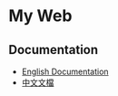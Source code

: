 # My Web

## Documentation

- [English Documentation](./docs/en/index.md)
- [中文文檔](./docs/cn/index.md)
